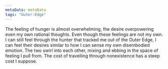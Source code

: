 ```yaml
---
metaData: metaData
tags: "Outer-Edge"
---
```


The feeling of hunger is almost overwhelming, the desire overpowering even my own rational thoughts.
Even though these feelings are not my own.
I can still feel through the hunter that tracked me out of the Outer Edge, I can feel their desires similar to how I can sense my own disembodied emotion. The two swirl into each other, mixing and ebbing in the space of feeling I pull from. 
The cost of travelling through nonexistence has a steep cost I suppose.